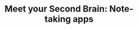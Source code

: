 ---
title: "Meet your Second Brain: Note-taking apps"
excerpt: "What is the best app to manage all your notes, information, and plans?"
header:
    teaser: /assets/images/singles/braintabs-unsplash.jpg
    overlay_image: /assets/images/singles/braintabs-unsplash.jpg
    caption: "By 'That's Her Business' on Unsplash"
tags:

---